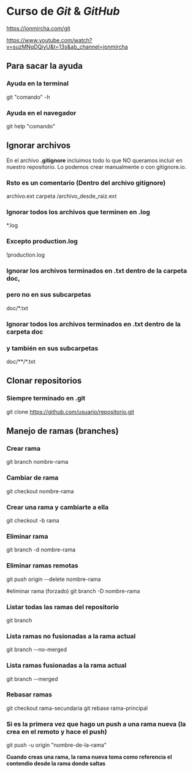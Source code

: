 # Curso de _Git_ & _GitHub_

https://jonmircha.com/git

https://www.youtube.com/watch?v=suzMNqDQiyU&t=13s&ab_channel=jonmircha




## Para sacar la ayuda

### Ayuda en la terminal
git "comando" -h
### Ayuda en el navegador
git help "comando"


## Ignorar archivos

En el archivo **.gitignore** incluimos todo lo que NO queramos incluir en nuestro repositorio. Lo podemos crear manualmente o con gitignore.io.

### Rsto es un comentario (Dentro del archivo gitignore)
archivo.ext
carpeta
/archivo_desde_raiz.ext
### Ignorar todos los archivos que terminen en .log
*.log
### Excepto production.log
!production.log
### Ignorar los archivos terminados en .txt dentro de la carpeta doc,
### pero no en sus subcarpetas
doc/*.txt
### Ignorar todos los archivos terminados en .txt dentro de la carpeta doc
### y también en sus subcarpetas
doc/**/*.txt


## Clonar repositorios

### Siempre terminado en **.git**
git clone https://github.com/usuario/repositorio.git


## Manejo de ramas (branches)

### Crear rama
git branch nombre-rama

### Cambiar de rama
git checkout nombre-rama

### Crear una rama y cambiarte a ella
git checkout -b rama

### Eliminar rama
git branch -d nombre-rama

### Eliminar ramas remotas
git push origin --delete nombre-rama

#eliminar rama (forzado)
git branch -D nombre-rama

### Listar todas las ramas del repositorio
git branch

### Lista ramas no fusionadas a la rama actual
git branch --no-merged

### Lista ramas fusionadas a la rama actual
git branch --merged

### Rebasar ramas
git checkout rama-secundaria
git rebase rama-principal

### Si es la primera vez que hago un push a una rama nueva (la crea en el remoto y hace el push)
git push -u origin "nombre-de-la-rama"


**Cuando creas una rama, la rama nueva toma como referencia el contendio desde la rama donde saltas**



